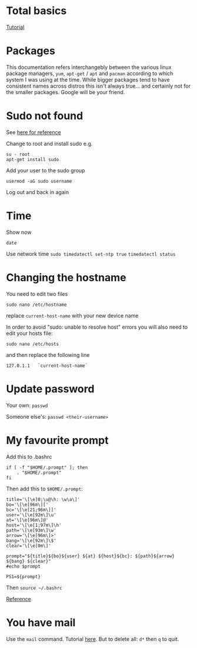 # Total basics
[Tutorial](http://www.ee.surrey.ac.uk/Teaching/Unix/)

# Packages
This documentation refers interchangebly between the various linux package
managers, `yum`, `apt-get` / `apt` and `pacman` according to which system I was
using at the time. While bigger packages tend to have consistent names across
distros this isn't always true... and certainly not for the smaller packages.
Google will be your friend.

# Sudo not found
See [here for reference](https://www.cyberciti.biz/faq/debian-ubuntu-rhel-centos-linux-bash-sudo-command-not-found/)

Change to root and install sudo e.g.

```
su - root
apt-get install sudo
```

Add your user to the sudo group
```
usermod -aG sudo username
``` 

Log out and back in again

# Time
Show now
```
date
```

Use network time
`sudo timedatectl set-ntp true`
`timedatectl status`

# Changing the hostname
You need to edit two files
```
sudo nano /etc/hostname
```
replace `current-host-name` with your new device name

In order to avoid "sudo: unable to resolve host" errors you will also need to edit your hosts file:
```
sudo nano /etc/hosts
```

and then replace the following line
```
127.0.1.1	`current-host-name`
```

# Update password
Your own: `passwd`

Someone else's: `passwd <their-username>`

# My favourite prompt

Add this to .bashrc

```
if [ -f "$HOME/.prompt" ]; then
    . "$HOME/.prompt"
fi
```

Then add this to `$HOME/.prompt`:
```
title='\[\e]0;\u@\h: \w\a\]'
bo='\[\e[96m\]['
bc='\[\e[21;96m\]]'
user='\[\e[92m\]\u'
at='\[\e[96m\]@'
host='\[\e[1;97m\]\h'
path='\[\e[93m\]\w'
arrow='\[\e[96m\]>'
bang='\[\e[92m\]\$'
clear='\[\e[0m\]'

prompt="${title}${bo}${user} ${at} ${host}${bc}: ${path}${arrow} ${bang} ${clear}"
#echo $prompt

PS1=${prompt}
```

Then `source ~/.bashrc`

[Reference](http://misc.flogisoft.com/bash/tip_colors_and_formatting)

# You have mail
Use the `mail` command. Tutorial [here](http://www.johnkerl.org/doc/mail-how-to.html).
But to delete all: `d*` then `q` to quit.
